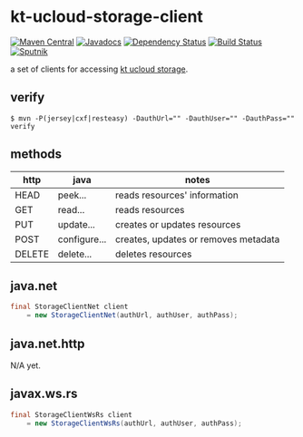 # kt-ucloud-storage-client
[![Maven Central](https://img.shields.io/maven-central/v/com.github.jinahya/kt-ucloud-storage-client.svg?style=flat-square)](http://search.maven.org/#search%7Cgav%7C1%7Cg%3A%22com.github.jinahya%22%20AND%20a%3A%22kt-ucloud-storage-client%22)
[![Javadocs](http://www.javadoc.io/badge/com.github.jinahya/kt-ucloud-storage-client.svg?style=flat-square)](http://www.javadoc.io/doc/com.github.jinahya/kt-ucloud-storage-client)
[![Dependency Status](https://www.versioneye.com/user/projects/57a6194d0f64000041a9375e/badge.svg?style=flat-square)](https://www.versioneye.com/user/projects/57a6194d0f64000041a9375e)
[![Build Status](https://travis-ci.org/jinahya/kt-ucloud-storage-client.svg?style=flat-square&branch=develop)](https://travis-ci.org/jinahya/kt-ucloud-storage-client)
[![Sputnik](https://sputnik.ci/conf/badge)](https://sputnik.ci/app#/builds/jinahya/kt-ucloud-storage-client)

a set of clients for accessing [kt ucloud storage](https://ucloudbiz.olleh.com/portal/ktcloudportal.epc.productintro.ss.info.html).

## verify
```
$ mvn -P(jersey|cxf|resteasy) -DauthUrl="" -DauthUser="" -DauthPass="" verify
```

## methods
http  |java        |notes
------|------------|-----
HEAD  |peek...     |reads resources' information
GET   |read...     |reads resources
PUT   |update...   |creates or updates resources
POST  |configure...|creates, updates or removes metadata
DELETE|delete...   |deletes resources

## java.net
```java
final StorageClientNet client
    = new StorageClientNet(authUrl, authUser, authPass);
```
## java.net.http
N/A yet.

## javax.ws.rs
```java
final StorageClientWsRs client
    = new StorageClientWsRs(authUrl, authUser, authPass);
```
